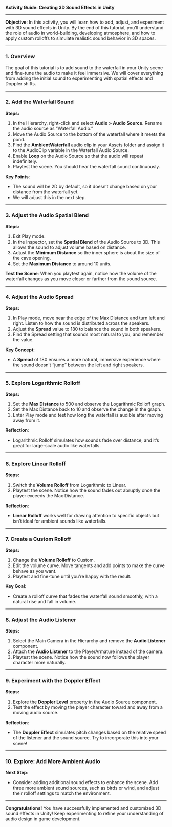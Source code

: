 **Activity Guide: Creating 3D Sound Effects in Unity**

---

**Objective**: In this activity, you will learn how to add, adjust, and experiment with 3D sound effects in Unity. By the end of this tutorial, you’ll understand the role of audio in world-building, developing atmosphere, and how to apply custom rolloffs to simulate realistic sound behavior in 3D spaces.

---

### **1. Overview**

The goal of this tutorial is to add sound to the waterfall in your Unity scene and fine-tune the audio to make it feel immersive. We will cover everything from adding the initial sound to experimenting with spatial effects and Doppler shifts.

---

### **2. Add the Waterfall Sound**

**Steps:**
1. In the Hierarchy, right-click and select **Audio > Audio Source**. Rename the audio source as “Waterfall Audio.”
2. Move the Audio Source to the bottom of the waterfall where it meets the pond.
3. Find the **AmbientWaterfall** audio clip in your Assets folder and assign it to the AudioClip variable in the Waterfall Audio Source.
4. Enable **Loop** on the Audio Source so that the audio will repeat indefinitely.
5. Playtest the scene. You should hear the waterfall sound continuously.

**Key Points**:
- The sound will be 2D by default, so it doesn’t change based on your distance from the waterfall yet.
- We will adjust this in the next step.

---

### **3. Adjust the Audio Spatial Blend**

**Steps:**
1. Exit Play mode.
2. In the Inspector, set the **Spatial Blend** of the Audio Source to 3D. This allows the sound to adjust volume based on distance.
3. Adjust the **Minimum Distance** so the inner sphere is about the size of the cave opening.
4. Set the **Maximum Distance** to around 10 units.

**Test the Scene**: When you playtest again, notice how the volume of the waterfall changes as you move closer or farther from the sound source.

---

### **4. Adjust the Audio Spread**

**Steps:**
1. In Play mode, move near the edge of the Max Distance and turn left and right. Listen to how the sound is distributed across the speakers.
2. Adjust the **Spread** value to 180 to balance the sound in both speakers.
3. Find the Spread setting that sounds most natural to you, and remember the value.

**Key Concept**:
- A **Spread** of 180 ensures a more natural, immersive experience where the sound doesn’t “jump” between the left and right speakers.

---

### **5. Explore Logarithmic Rolloff**

**Steps:**
1. Set the **Max Distance** to 500 and observe the Logarithmic Rolloff graph.
2. Set the Max Distance back to 10 and observe the change in the graph.
3. Enter Play mode and test how long the waterfall is audible after moving away from it.

**Reflection**:
- Logarithmic Rolloff simulates how sounds fade over distance, and it’s great for large-scale audio like waterfalls.

---

### **6. Explore Linear Rolloff**

**Steps:**
1. Switch the **Volume Rolloff** from Logarithmic to Linear.
2. Playtest the scene. Notice how the sound fades out abruptly once the player exceeds the Max Distance.

**Reflection**:
- **Linear Rolloff** works well for drawing attention to specific objects but isn’t ideal for ambient sounds like waterfalls.

---

### **7. Create a Custom Rolloff**

**Steps:**
1. Change the **Volume Rolloff** to Custom.
2. Edit the volume curve. Move tangents and add points to make the curve behave as you want.
3. Playtest and fine-tune until you’re happy with the result.

**Key Goal**:
- Create a rolloff curve that fades the waterfall sound smoothly, with a natural rise and fall in volume.

---

### **8. Adjust the Audio Listener**

**Steps:**
1. Select the Main Camera in the Hierarchy and remove the **Audio Listener** component.
2. Attach the **Audio Listener** to the PlayerArmature instead of the camera.
3. Playtest the scene. Notice how the sound now follows the player character more naturally.

---

### **9. Experiment with the Doppler Effect**

**Steps:**
1. Explore the **Doppler Level** property in the Audio Source component.
2. Test the effect by moving the player character toward and away from a moving audio source.

**Reflection**:
- The **Doppler Effect** simulates pitch changes based on the relative speed of the listener and the sound source. Try to incorporate this into your scene!

---

### **10. Explore: Add More Ambient Audio**

**Next Step**:
- Consider adding additional sound effects to enhance the scene. Add three more ambient sound sources, such as birds or wind, and adjust their rolloff settings to match the environment.

---

**Congratulations!** You have successfully implemented and customized 3D sound effects in Unity! Keep experimenting to refine your understanding of audio design in game development.
